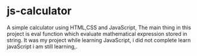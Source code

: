 # js-calculator
A simple calculator using HTML,CSS and JavaScript, The main thing in this project is eval function which evaluate mathematical expression stored in string. It was my project while learning JavaScript, i did not complete learn javaScript i am still learning,.
